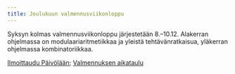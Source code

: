 ```yaml
---
title: Joulukuun valmennusviikonloppu
---
```


Syksyn kolmas valmennusviikonloppu järjestetään 8.–10.12.
Alakerran ohjelmassa on modulaariaritmetiikkaa ja yleistä
tehtävänratkaisua, yläkerran ohjelmassa kombinatoriikkaa.

<a href="https://paivola.fi/kurssit/matematiikkakilpailuvalmennus-2023-vk49">Ilmoittaudu Päivölään</a>;
<a href="/aikataulu/">Valmennuksen aikataulu</a>
